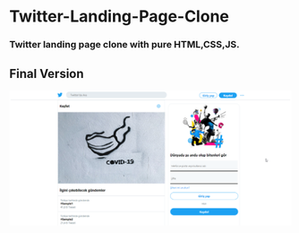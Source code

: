 # Twitter-Landing-Page-Clone
### Twitter landing page clone with pure HTML,CSS,JS.
## Final Version
<img src="./assets/finalised.png" alt="screen-shot" />

